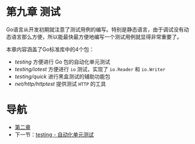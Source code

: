 # 第九章 测试 #

Go语言从开发初期就注意了测试用例的编写。特别是静态语言，由于调试没有动态语言那么方便，所以能最快最方便地编写一个测试用例就显得非常重要了。

本章内容涵盖了Go标准库中的4个包：

* *testing* 方便进行 Go 包的自动化单元测试
* *testing/iotest* 方便进行 `io` 测试，实现了 `io.Reader` 和 `io.Writer`
* *testing/quick* 进行黑盒测试的辅助功能包
* *net/http/httptest* 提供测试 `HTTP` 的工具


# 导航 #

- [第二章](/chapter09/09.0.md)
- 下一节：[testing - 自动化单元测试](09.1.md)
